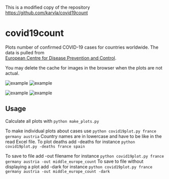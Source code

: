 This is a modified copy of the repository https://github.com/karvla/covid19count

# covid19count
Plots number of confirmed COVID-19 cases for countries worldwide. The data is pulled from 	
[European Centre for Disease Prevention and Control](https://www.ecdc.europa.eu/en/geographical-distribution-2019-ncov-cases).

You may delete the cache for images in the browser when the plots are not actual.

![example](../../raw/master/middle_europe_count.png)
![example](../../raw/master/middle_europe_deaths.png)

![example](../../raw/master/north_europe_count.png)
![example](../../raw/master/north_europe_deaths.png)

## Usage
Calculate all plots with `python make_plots.py`

To make individual plots about cases use `python covid19plot.py france germany austria`
Country names are in lowercase and have to be like in the read Excel file.
To plot deaths add -deaths for instance `python covid19plot.py -deaths france spain`

To save to file add -out filename for instance `python covid19plot.py france germany austria -out middle_europe_count`
To save to file without displaying a plot add -dark for instance `python covid19plot.py france germany austria -out middle_europe_count -dark`

